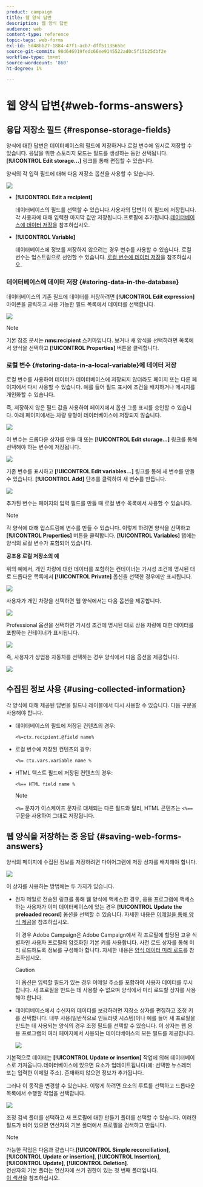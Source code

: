 ```yaml
---
product: campaign
title: 웹 양식 답변
description: 웹 양식 답변
audience: web
content-type: reference
topic-tags: web-forms
exl-id: 5d48bb27-1884-47f1-acb7-dff5113565bc
source-git-commit: 98d646919fedc66ee9145522ad0c5f15b25dbf2e
workflow-type: tm+mt
source-wordcount: '860'
ht-degree: 1%

---
```


# 웹 양식 답변{#web-forms-answers}

## 응답 저장소 필드 {#response-storage-fields}

양식에 대한 답변은 데이터베이스의 필드에 저장하거나 로컬 변수에 임시로 저장할 수 있습니다. 응답을 위한 스토리지 모드는 필드를 생성하는 동안 선택됩니다. **[!UICONTROL Edit storage...]** 링크를 통해 편집할 수 있습니다.

양식의 각 입력 필드에 대해 다음 저장소 옵션을 사용할 수 있습니다.

![](assets/s_ncs_admin_survey_select_storage.png)

* **[!UICONTROL Edit a recipient]**

   데이터베이스의 필드를 선택할 수 있습니다.사용자의 답변이 이 필드에 저장됩니다. 각 사용자에 대해 입력한 마지막 값만 저장됩니다.프로필에 추가됩니다.[데이터베이스에 데이터 저장](#storing-data-in-the-database)을 참조하십시오.

* **[!UICONTROL Variable]**

   데이터베이스에 정보를 저장하지 않으려는 경우 변수를 사용할 수 있습니다. 로컬 변수는 업스트림으로 선언할 수 있습니다. [로컬 변수에 데이터 저장](#storing-data-in-a-local-variable)을 참조하십시오.

### 데이터베이스에 데이터 저장 {#storing-data-in-the-database}

데이터베이스의 기존 필드에 데이터를 저장하려면 **[!UICONTROL Edit expression]** 아이콘을 클릭하고 사용 가능한 필드 목록에서 데이터를 선택합니다.

![](assets/s_ncs_admin_survey_storage_type1.png)

>[!NOTE]
>
>기본 참조 문서는 **nms:recipient** 스키마입니다. 보거나 새 양식을 선택하려면 목록에서 양식을 선택하고 **[!UICONTROL Properties]** 버튼을 클릭합니다.

### 로컬 변수 {#storing-data-in-a-local-variable}에 데이터 저장

로컬 변수를 사용하여 데이터가 데이터베이스에 저장되지 않더라도 페이지 또는 다른 페이지에서 다시 사용할 수 있습니다. 예를 들어 필드 표시에 조건을 배치하거나 메시지를 개인화할 수 있습니다.

즉, 저장하지 않은 필드 값을 사용하여 페이지에서 옵션 그룹 표시를 승인할 수 있습니다. 아래 페이지에서는 차량 유형이 데이터베이스에 저장되지 않습니다.

![](assets/s_ncs_admin_survey_no_storage_variable.png)

이 변수는 드롭다운 상자를 만들 때 또는 **[!UICONTROL Edit storage...]** 링크를 통해 선택해야 하는 변수에 저장됩니다.

![](assets/s_ncs_admin_survey_no_storage_variable2.png)

기존 변수를 표시하고 **[!UICONTROL Edit variables...]** 링크를 통해 새 변수를 만들 수 있습니다. **[!UICONTROL Add]** 단추를 클릭하여 새 변수를 만듭니다.

![](assets/s_ncs_admin_survey_add_a_variable.png)

추가된 변수는 페이지의 입력 필드를 만들 때 로컬 변수 목록에서 사용할 수 있습니다.

>[!NOTE]
>
>각 양식에 대해 업스트림에 변수를 만들 수 있습니다. 이렇게 하려면 양식을 선택하고 **[!UICONTROL Properties]** 버튼을 클릭합니다. **[!UICONTROL Variables]** 탭에는 양식의 로컬 변수가 포함되어 있습니다.

**공조용 로컬 저장소의 예**

위의 예에서, 개인 차량에 대한 데이터를 포함하는 컨테이너는 가시성 조건에 명시된 대로 드롭다운 목록에서 **[!UICONTROL Private]** 옵션을 선택한 경우에만 표시됩니다.

![](assets/s_ncs_admin_survey_add_a_condition.png)

사용자가 개인 차량을 선택하면 웹 양식에서는 다음 옵션을 제공합니다.

![](assets/s_ncs_admin_survey_no_storage_conda.png)

Professional 옵션을 선택하면 가시성 조건에 명시된 대로 상용 차량에 대한 데이터를 포함하는 컨테이너가 표시됩니다.

![](assets/s_ncs_admin_survey_view_a_condition.png)

즉, 사용자가 상업용 자동차를 선택하는 경우 양식에서 다음 옵션을 제공합니다.

![](assets/s_ncs_admin_survey_no_storage_condb.png)

## 수집된 정보 사용 {#using-collected-information}

각 양식에 대해 제공된 답변을 필드나 레이블에서 다시 사용할 수 있습니다. 다음 구문을 사용해야 합니다.

* 데이터베이스의 필드에 저장된 컨텐츠의 경우:

   ```
   <%=ctx.recipient.@field name%
   ```

* 로컬 변수에 저장된 컨텐츠의 경우:

   ```
   <%= ctx.vars.variable name %
   ```

* HTML 텍스트 필드에 저장된 컨텐츠의 경우:

   ```
   <%== HTML field name %
   ```

   >[!NOTE]
   >
   >`<%=` 문자가 이스케이프 문자로 대체되는 다른 필드와 달리, HTML 콘텐츠는 `<%==` 구문을 사용하여 그대로 저장됩니다.

## 웹 양식을 저장하는 중 응답 {#saving-web-forms-answers}

양식의 페이지에 수집된 정보를 저장하려면 다이어그램에 저장 상자를 배치해야 합니다.

![](assets/s_ncs_admin_survey_save_box.png)

이 상자를 사용하는 방법에는 두 가지가 있습니다.

* 전자 메일로 전송된 링크를 통해 웹 양식에 액세스한 경우, 응용 프로그램에 액세스하는 사용자가 이미 데이터베이스에 있는 경우 **[!UICONTROL Update the preloaded record]** 옵션을 선택할 수 있습니다. 자세한 내용은 [이메일을 통해 양식 제공](../../web/using/publishing-a-web-form.md#delivering-a-form-via-email)을 참조하십시오.

   이 경우 Adobe Campaign은 Adobe Campaign에서 각 프로필에 할당된 고유 식별자인 사용자 프로필의 암호화된 기본 키를 사용합니다. 사전 로드 상자를 통해 미리 로드하도록 정보를 구성해야 합니다. 자세한 내용은 [양식 데이터 미리 로드](../../web/using/publishing-a-web-form.md#pre-loading-the-form-data)를 참조하십시오.

   >[!CAUTION]
   >
   >이 옵션은 입력할 필드가 있는 경우 이메일 주소를 포함하여 사용자 데이터를 무시합니다. 새 프로필을 만드는 데 사용할 수 없으며 양식에서 미리 로드할 상자를 사용해야 합니다.

* 데이터베이스에서 수신자의 데이터를 보강하려면 저장소 상자를 편집하고 조정 키를 선택합니다. 내부 사용(일반적으로 인트라넷 시스템)이나 예를 들어 새 프로필을 만드는 데 사용되는 양식의 경우 조정 필드를 선택할 수 있습니다. 이 상자는 웹 응용 프로그램의 여러 페이지에서 사용되는 데이터베이스의 모든 필드를 제공합니다.

   ![](assets/s_ncs_admin_survey_save_box_edit.png)

기본적으로 데이터는 **[!UICONTROL Update or insertion]** 작업에 의해 데이터베이스로 가져옵니다.데이터베이스에 있으면 요소가 업데이트됩니다(예: 선택한 뉴스레터 또는 입력한 이메일 주소). 존재하지 않으면 정보가 추가됩니다.

그러나 이 동작을 변경할 수 있습니다. 이렇게 하려면 요소의 루트를 선택하고 드롭다운 목록에서 수행할 작업을 선택합니다.

![](assets/s_ncs_admin_survey_save_operation.png)

조정 검색 폴더를 선택하고 새 프로필에 대한 만들기 폴더를 선택할 수 있습니다. 이러한 필드가 비어 있으면 연산자의 기본 폴더에서 프로필을 검색하고 만듭니다.

>[!NOTE]
>
>가능한 작업은 다음과 같습니다.**[!UICONTROL Simple reconciliation]**, **[!UICONTROL Update or insertion]**, **[!UICONTROL Insertion]**, **[!UICONTROL Update]**, **[!UICONTROL Deletion]**.\
>연산자의 기본 폴더는 연산자에 쓰기 권한이 있는 첫 번째 폴더입니다.\
>[이 섹션](../../platform/using/access-management.md)을 참조하십시오.
